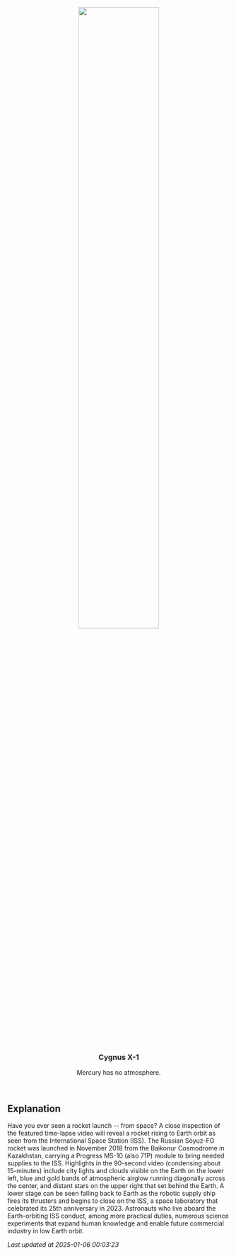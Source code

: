 <p align='center'>
    <a href='https://www.youtube.com/embed/B1R3dTdcpSU?rel=0'><img src='https://images.unsplash.com/photo-1610296669228-602fa827fc1f' width='60%' /></a>
    <h3 align="center">Cygnus X-1</h3>
    <p align="center">Mercury has no atmosphere.</p>
</p>
<br/>

Explanation
--
Have you ever seen a rocket launch -- from space?  A close inspection of the featured time-lapse video will reveal a rocket rising to Earth orbit as seen from the International Space Station (ISS).  The Russian Soyuz-FG rocket was launched in November 2018 from the Baikonur Cosmodrome in Kazakhstan, carrying a Progress MS-10 (also 71P) module to bring needed supplies to the ISS.  Highlights in the 90-second video (condensing about 15-minutes) include city lights and clouds visible on the Earth on the lower left, blue and gold bands of atmospheric airglow running diagonally across the center, and distant stars on the upper right that set behind the Earth. A lower stage can be seen falling back to Earth as the robotic supply ship fires its thrusters and begins to close on the ISS, a space laboratory that celebrated its 25th anniversary in 2023. Astronauts who live aboard the Earth-orbiting ISS conduct, among more practical duties, numerous science experiments that expand human knowledge and enable future commercial industry in low Earth orbit.


*Last updated at 2025-01-06 00:03:23*
